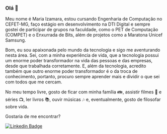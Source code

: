 ### Olá 🤗

Meu nome é Maria Izamara, estou cursando Engenharia de Computação no CEFET-MG, faço estágio em desenvolvimento na DTI Digital e sempre gostei de participar de grupos na faculdade, como o PET de Computação (COMPET) e o Enxurrada de Bits, além de projetos como a Maratona Unicef Samsung.

Bom, eu sou apaixonada pelo mundo da tecnologia e sigo me aventurando nesta área. Sei, com a minha experiência de vida, que a tecnologia possui um enorme poder transformador na vida das pessoas e das empresas, desde que trabalhada corretamente. E, além da tecnologia, acredito também que outro enorme poder transformador é o da troca de conhecimento, portanto, procuro sempre aprender mais e dividir o que sei com todos que me cercam.

No meu tempo livre, gosto de ficar com minha família 👪, assistir filmes 🎥 e séries 📺, ler livros 📚, ouvir músicas 🎶 e, eventualmente, gosto de filosofar sobre vida.

Gostaria de me encontrar?

[![Linkedin Badge](https://img.shields.io/badge/-LinkedIn-blue?style=flat-square&logo=Linkedin&logoColor=white&link=https://www.linkedin.com/in/mariaizamara)](https://www.linkedin.com/in/mariaizamara/)
